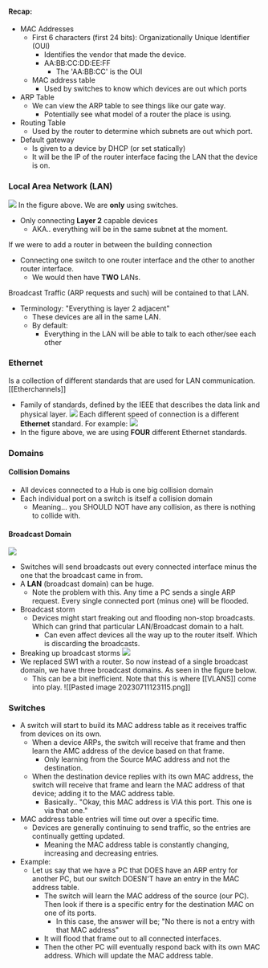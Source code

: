
#### Recap: 
- MAC Addresses
	- First 6 characters (first 24 bits): Organizationally Unique Identifier (OUI) 
		- Identifies the vendor that made the device. 
		- AA:BB:CC:DD:EE:FF
			- The 'AA:BB:CC' is the OUI 
	- MAC address table
		- Used by switches to know which devices are out which ports
- ARP Table
	- We can view the ARP table to see things like our gate way. 
		- Potentially see what model of a router the place is using. 
- Routing Table
	- Used by the router to determine which subnets are out which port. 
- Default gateway
	- Is given to a device by DHCP (or set statically)
	- It will be the IP of the router interface facing the LAN that the device is on. 

### Local Area Network (LAN)
**![](https://lh6.googleusercontent.com/q20qOu97oCvRymjEZWNa8iYB31O44j_zX5UV5GGGT9_NY0tEz3TaoRpU9TtLYSq94HFmUzEGykK51zotosB6Q8bUOeh27jpjQuJN91evGW2LB97xaozjMtvCUumeCuiaZUBDrQDyK83WmWEPhvdk6U0)**
In the figure above. We are **only** using switches. 
- Only connecting **Layer 2** capable devices
	- AKA.. everything will be in the same subnet at the moment. 

If we were to add a router in between the building connection
- Connecting one switch to one router interface and the other to another router interface. 
	- We would then have **TWO** LANs. 

Broadcast Traffic (ARP requests and such) will be contained to that LAN. 
- Terminology: "Everything is layer 2 adjacent"
	- These devices are all in the same LAN. 
	- By default: 
		- Everything in the LAN will be able to talk to each other/see each other

### Ethernet
Is a collection of different standards that are used for LAN communication. [[Etherchannels]]
- Family of standards, defined by the IEEE that describes the data link and physical layer. 
**![](https://lh3.googleusercontent.com/Kdd6cxycFmYDgdJ5iO2Ancz-PWJX0KkRNIQle_JLGNOogcP0F7xMpQ5EPiwVHRJQjRS0kYMeNUyp-QDV5ARAYELC4vdk2pEFkwAQcLxxA0Le453odGSTQMM7CU2OZ-xlrCz0xSKNabtvdIzQjsUjrHA)**
Each different speed of connection is a different **Ethernet** standard. 
For example: 
**![](https://lh6.googleusercontent.com/coYb-TdPcMzZq7JMwXc8MvtLBdTjMfOp7ItGJDwpXJ1RLdhYYIqkGnaGd57649IPh8N_x8ApGBd8Je_IuCJ76avCT_Hh1HWAASUH2h3mmNlUICX7HhmLl7QNq8AiqWtO3AiiOhfpYSHwR3N7UXaYc_U)**
- In the figure above, we are using **FOUR** different Ethernet standards. 

### Domains
#### Collision Domains
- All devices connected to a Hub is one big collision domain
- Each individual port on a switch is itself a collision domain
	- Meaning... you SHOULD NOT have any collision, as there is nothing to collide with. 
#### Broadcast Domain
**![](https://lh4.googleusercontent.com/tjbJBrxyYrwDw3IcWcTkwm3LAWyeGXdnsm8EWUu73sSbOrNElCkCYwgOvpKc0JeWWe5By-HgyGREkfdEeKVGg78B8o5lxyJ2q-JGrTC2t_6hcbAqoNhrpSTtqj_VV2peAMLlSsdNH8OG62mw3Qo5oj0)**

- Switches will send broadcasts out every connected interface minus the one that the broadcast came in from. 
- A **LAN** (broadcast domain) can be huge. 
	- Note the problem with this. Any time a PC sends a single ARP request. Every single connected port (minus one) will be flooded. 
- Broadcast storm
	- Devices might start freaking out and flooding non-stop broadcasts. Which can grind that particular LAN/Broadcast domain to a halt. 
		- Can even affect devices all the way up to the router itself. Which is discarding the broadcasts. 
- Breaking up broadcast storms
**![](https://lh5.googleusercontent.com/EtNSQqagHsKO_8lXE91TpGMJs6JrwJsSFgETg4nH0nKCz7JN6Z66ku7xgCuwEtRsrwE--FrkkSg2TOFNDRYAuQYYNsVV5xN-m27laVQLlT8_KA9HSCm_l5bnaCZPtyLTur9Ce4fhCjh3bI2dbvozkoo)**
- We replaced SW1 with a router. So now instead of a single broadcast domain, we have three broadcast domains. As seen in the figure below. 
	- This can be a bit inefficient. Note that this is where [[VLANS]] come into play. 
![[Pasted image 20230711123115.png]]

### Switches 
- A switch will start to build its MAC address table as it receives traffic from devices on its own. 
	- When a device ARPs, the switch will receive that frame and then learn the AMC address of the device based on that frame. 
		- Only learning from the Source MAC address and not the destination. 
	- When the destination device replies with its own MAC address, the switch will receive that frame and learn the MAC address of that device; adding it to the MAC address table. 
		- Basically.. "Okay, this MAC address is VIA this port. This one is via that one."
- MAC address table entries will time out over a specific time. 
	- Devices are generally continuing to send traffic, so the entries are continually getting updated. 
		- Meaning the MAC address table is constantly changing, increasing and decreasing entries. 
- Example: 
	- Let us say that we have a PC that DOES have an ARP entry for another PC, but our switch DOESN'T have an entry in the MAC address table. 
		- The switch will learn the MAC address of the source (our PC). Then look if there is a specific entry for the destination MAC on one of its ports. 
			- In this case, the answer will be; "No there is not a entry with that MAC address"
		- It will flood that frame out to all connected interfaces. 
		- Then the other PC will eventually respond back with its own MAC address. Which will update the MAC address table. 


